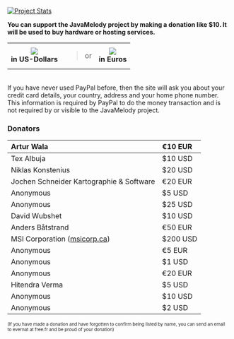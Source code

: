 [![Project Stats](https://www.openhub.net/p/javamelody/widgets/project_thin_badge.gif)](https://www.openhub.net/p/javamelody)

**You can support the JavaMelody project by making a donation like $10. It will be used to buy hardware or hosting services.**

<table><tr><td align='center'>
<a href='https://www.paypal.com/cgi-bin/webscr?cmd=_s-xclick&hosted_button_id=2E5AT6SXBA4JS'><img src='https://www.paypalobjects.com/en_US/i/btn/btn_donate_LG.gif' /></a>
<br />
<b>in US-Dollars</b>
</td><td align='center'>
<blockquote>or<br>
</td><td align='center'>
<a href='https://www.paypal.com/cgi-bin/webscr?cmd=_s-xclick&hosted_button_id=62HZLCPN8WEE2'><img src='https://www.paypalobjects.com/en_US/i/btn/btn_donate_LG.gif' /></a>
<br />
<b>in Euros</b>
</td></tr>
</table>
<br />
If you have never used PayPal before, then the site will ask you about your credit card details, your country, address and your home phone number. This information is required by PayPal to do the money transaction and is not required by or visible to the JavaMelody project.</blockquote>

### Donators ###
| Artur Wala | €10 EUR |
|:-----------|:----------|
| Tex Albuja | $10 USD   |
| Niklas Konstenius | $20 USD   |
| Jochen Schneider Kartographie & Software | €20 EUR |
| Anonymous  | $5 USD    |
| Anonymous  | $25 USD   |
| David Wubshet | $10 USD   |
| Anders Båtstrand | €50 EUR |
| MSI Corporation ([msicorp.ca](http://msicorp.ca/)) | $200 USD  |
| Anonymous  | €5 EUR  |
| Anonymous  | $1 USD    |
| Anonymous  | €20 EUR |
| Hitendra Verma | $5 USD    |
| Anonymous  | $10 USD   |
| Anonymous  | $2 USD    |

<font size='1'>(If you have made a donation and have forgotten to confirm being listed by name, you can send an email to evernat at free.fr and be proud of your donation)</font>
